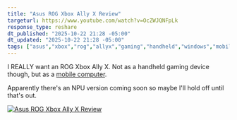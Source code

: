 ```yaml
---
title: "Asus ROG Xbox Ally X Review"
targeturl: https://www.youtube.com/watch?v=OcZWJQNFpLk
response_type: reshare
dt_published: "2025-10-22 21:28 -05:00"
dt_updated: "2025-10-22 21:28 -05:00"
tags: ["asus","xbox","rog","allyx","gaming","handheld","windows","mobile","mobilecomputing"]
---
```


I REALLY want an ROG Xbox Ally X. Not as a handheld gaming device though, but as a [mobile computer](/posts/i-want-mobile-computer/). 

Apparently there's an NPU version coming soon so maybe I'll hold off until that's out.

[![Asus ROG Xbox Ally X Review](http://img.youtube.com/vi/OcZWJQNFpLk/0.jpg)](https://www.youtube.com/watch?v=OcZWJQNFpLk "Asus ROG Xbox Ally X Review")